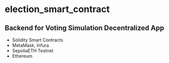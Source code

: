 # election_smart_contract

## Backend for Voting Simulation Decentralized App
- Solidity Smart Contracts
- MetaMask, Infura
- SepoliaETH Testnet
- Ethereum
